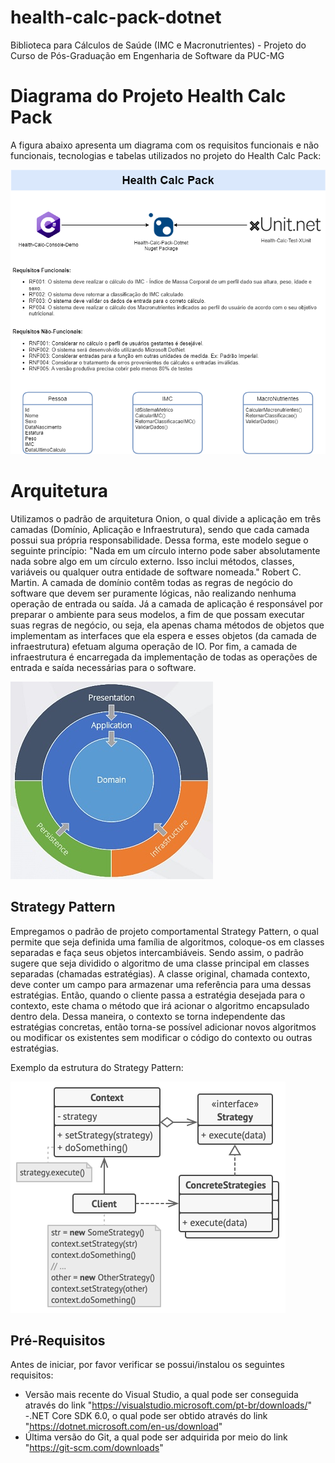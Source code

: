 # health-calc-pack-dotnet
Biblioteca para Cálculos de Saúde (IMC e Macronutrientes) - Projeto do Curso de Pós-Graduação em Engenharia de Software da PUC-MG
# Diagrama do Projeto Health Calc Pack
A figura abaixo apresenta um diagrama com os requisitos funcionais e não funcionais, tecnologias e tabelas utilizados no projeto do Health Calc Pack:

<img src = "src\docshealthcalc\calc.png" alt = "healthcalcpack">

# Arquitetura

Utilizamos o padrão de arquitetura Onion, o qual divide a aplicação em três camadas (Domínio, Aplicação e Infraestrutura), sendo que cada camada possui sua própria responsabilidade.
Dessa forma, este modelo segue o seguinte princípio: "Nada em um círculo interno pode saber absolutamente nada sobre algo em um círculo externo. Isso inclui métodos, classes, variáveis ou qualquer outra entidade de software nomeada."  Robert C. Martin.
A camada de domínio contêm todas as regras de negócio do software que devem ser puramente lógicas, não realizando nenhuma operação de entrada ou saída.
Já a camada de aplicação é responsável por preparar o ambiente para seus modelos, a fim de que possam executar suas regras de negócio, ou seja, ela apenas chama métodos de objetos que implementam as interfaces que ela espera e esses objetos (da camada de infraestrutura) efetuam alguma operação de IO.
Por fim, a camada de infraestrutura é encarregada da implementação de todas as operações de entrada e saída necessárias para o software.

<img src = "src\docshealthcalc\onion.jpg" alt = "onion">

## Strategy Pattern

Empregamos o padrão de projeto comportamental Strategy Pattern, o qual permite que seja definida uma família de algoritmos, coloque-os em classes separadas e faça seus objetos intercambiáveis.
Sendo assim, o padrão sugere que seja dividido o algoritmo de uma classe principal em classes separadas (chamadas estratégias). 
A classe original, chamada contexto, deve conter um campo para armazenar uma referência para uma dessas estratégias. Então, quando o cliente passa a estratégia desejada para o contexto, este chama o método que irá acionar o algoritmo encapsulado dentro dela.
Dessa maneira, o contexto se torna independente das estratégias concretas, então torna-se possível adicionar novos algoritmos ou modificar os existentes sem modificar o código do contexto ou outras estratégias.

Exemplo da estrutura do Strategy Pattern:

<img src = "src\docshealthcalc\estrutura.png" alt = "strategy">

## Pré-Requisitos

Antes de iniciar, por favor verificar se possui/instalou os seguintes requisitos:
- Versão mais recente do Visual Studio, a qual pode ser conseguida através do link "https://visualstudio.microsoft.com/pt-br/downloads/"
-.NET Core SDK 6.0, o qual pode ser obtido através do link "https://dotnet.microsoft.com/en-us/download"
- Última versão do Git, a qual pode ser adquirida por meio do link "https://git-scm.com/downloads"
